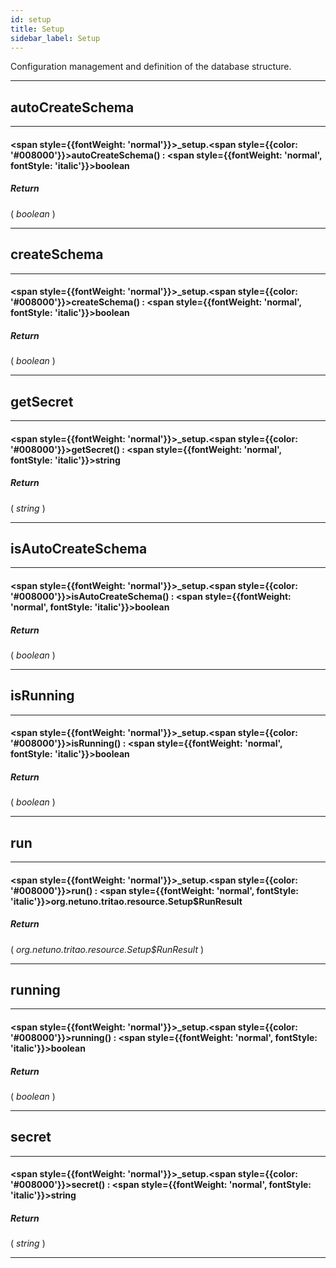 ```yaml
---
id: setup
title: Setup
sidebar_label: Setup
---
```


Configuration management and definition of the database structure.

---

## autoCreateSchema

---

#### <span style={{fontWeight: 'normal'}}>_setup</span>.<span style={{color: '#008000'}}>autoCreateSchema</span>() : <span style={{fontWeight: 'normal', fontStyle: 'italic'}}>boolean</span>
##### Return

( _boolean_ )


---

## createSchema

---

#### <span style={{fontWeight: 'normal'}}>_setup</span>.<span style={{color: '#008000'}}>createSchema</span>() : <span style={{fontWeight: 'normal', fontStyle: 'italic'}}>boolean</span>
##### Return

( _boolean_ )


---

## getSecret

---

#### <span style={{fontWeight: 'normal'}}>_setup</span>.<span style={{color: '#008000'}}>getSecret</span>() : <span style={{fontWeight: 'normal', fontStyle: 'italic'}}>string</span>
##### Return

( _string_ )


---

## isAutoCreateSchema

---

#### <span style={{fontWeight: 'normal'}}>_setup</span>.<span style={{color: '#008000'}}>isAutoCreateSchema</span>() : <span style={{fontWeight: 'normal', fontStyle: 'italic'}}>boolean</span>
##### Return

( _boolean_ )


---

## isRunning

---

#### <span style={{fontWeight: 'normal'}}>_setup</span>.<span style={{color: '#008000'}}>isRunning</span>() : <span style={{fontWeight: 'normal', fontStyle: 'italic'}}>boolean</span>
##### Return

( _boolean_ )


---

## run

---

#### <span style={{fontWeight: 'normal'}}>_setup</span>.<span style={{color: '#008000'}}>run</span>() : <span style={{fontWeight: 'normal', fontStyle: 'italic'}}>org.netuno.tritao.resource.Setup$RunResult</span>
##### Return

( _org.netuno.tritao.resource.Setup$RunResult_ )


---

## running

---

#### <span style={{fontWeight: 'normal'}}>_setup</span>.<span style={{color: '#008000'}}>running</span>() : <span style={{fontWeight: 'normal', fontStyle: 'italic'}}>boolean</span>
##### Return

( _boolean_ )


---

## secret

---

#### <span style={{fontWeight: 'normal'}}>_setup</span>.<span style={{color: '#008000'}}>secret</span>() : <span style={{fontWeight: 'normal', fontStyle: 'italic'}}>string</span>
##### Return

( _string_ )


---

